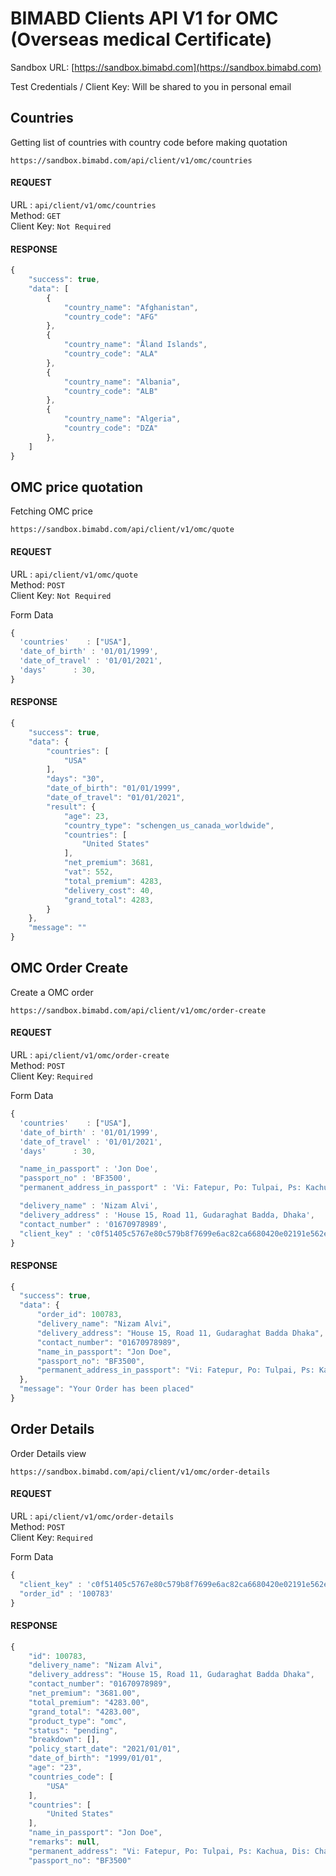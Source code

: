 # BIMABD Clients API V1 for OMC (Overseas medical Certificate)


Sandbox URL: [https://sandbox.bimabd.com](https://sandbox.bimabd.com)

Test Credentials / Client Key: Will be shared to you in personal email


## Countries       

Getting list of countries with country code before making quotation 

~~~
https://sandbox.bimabd.com/api/client/v1/omc/countries
~~~

#### REQUEST       

URL : `api/client/v1/omc/countries`               
Method: `GET`             
Client Key: `Not Required`                   

#### RESPONSE

~~~js
{
    "success": true,
    "data": [
        {
            "country_name": "Afghanistan",
            "country_code": "AFG"
        },
        {
            "country_name": "Åland Islands",
            "country_code": "ALA"
        },
        {
            "country_name": "Albania",
            "country_code": "ALB"
        },
        {
            "country_name": "Algeria",
            "country_code": "DZA"
        },
    ]
}
~~~


## OMC price quotation

Fetching OMC price 

~~~
https://sandbox.bimabd.com/api/client/v1/omc/quote
~~~

#### REQUEST       

URL : `api/client/v1/omc/quote`               
Method: `POST`             
Client Key: `Not Required`                   

Form Data     
~~~js
{
  'countries'    : ["USA"],
  'date_of_birth' : '01/01/1999',
  'date_of_travel' : '01/01/2021',
  'days'      : 30,
}
~~~


#### RESPONSE

~~~js
{
    "success": true,
    "data": {
        "countries": [
            "USA"
        ],
        "days": "30",
        "date_of_birth": "01/01/1999",
        "date_of_travel": "01/01/2021",
        "result": {
            "age": 23,
            "country_type": "schengen_us_canada_worldwide",
            "countries": [
                "United States"
            ],
            "net_premium": 3681,
            "vat": 552,
            "total_premium": 4283,
            "delivery_cost": 40,
            "grand_total": 4283,
        }
    },
    "message": ""
}
~~~


## OMC Order Create

Create a OMC order

~~~
https://sandbox.bimabd.com/api/client/v1/omc/order-create
~~~

#### REQUEST       

URL : `api/client/v1/omc/order-create`               
Method: `POST`             
Client Key: `Required`                   

Form Data     
~~~js
{
  'countries'    : ["USA"],
  'date_of_birth' : '01/01/1999',
  'date_of_travel' : '01/01/2021',
  'days'      : 30,

  "name_in_passport" : 'Jon Doe',
  "passport_no" : 'BF3500',
  "permanent_address_in_passport" : 'Vi: Fatepur, Po: Tulpai, Ps: Kachua, Dis: Chandpur',

  "delivery_name" : 'Nizam Alvi',
  "delivery_address" : 'House 15, Road 11, Gudaraghat Badda, Dhaka',
  "contact_number" : '01670978989',
  "client_key" : 'c0f51405c5767e80c579b8f7699e6ac82ca6680420e02191e562ec9c9e0308b1221865655958f435d7f8a6b863844d953fd42cd262839f3d24176525628caa2e'
}
~~~


#### RESPONSE

~~~js
{
  "success": true,
  "data": {
      "order_id": 100783,
      "delivery_name": "Nizam Alvi",
      "delivery_address": "House 15, Road 11, Gudaraghat Badda Dhaka",
      "contact_number": "01670978989",
      "name_in_passport": "Jon Doe",
      "passport_no": "BF3500",
      "permanent_address_in_passport": "Vi: Fatepur, Po: Tulpai, Ps: Kachua, Dis: Chandpur"
  },
  "message": "Your Order has been placed"
}
~~~

## Order Details 

Order Details view

~~~
https://sandbox.bimabd.com/api/client/v1/omc/order-details
~~~

#### REQUEST       

URL : `api/client/v1/omc/order-details`               
Method: `POST`             
Client Key: `Required`                   

Form Data     
~~~js
{
  "client_key" : 'c0f51405c5767e80c579b8f7699e6ac82ca6680420e02191e562ec9c9e0308b1221865655958f435d7f8a6b863844d953fd42cd262839f3d24176525628caa2e',
  "order_id" : '100783'
}
~~~


#### RESPONSE

~~~js
{
    "id": 100783,
    "delivery_name": "Nizam Alvi",
    "delivery_address": "House 15, Road 11, Gudaraghat Badda Dhaka",
    "contact_number": "01670978989",
    "net_premium": "3681.00",
    "total_premium": "4283.00",
    "grand_total": "4283.00",
    "product_type": "omc",
    "status": "pending",
    "breakdown": [],
    "policy_start_date": "2021/01/01",
    "date_of_birth": "1999/01/01",
    "age": "23",
    "countries_code": [
        "USA"
    ],
    "countries": [
        "United States"
    ],
    "name_in_passport": "Jon Doe",
    "remarks": null,
    "permanent_address": "Vi: Fatepur, Po: Tulpai, Ps: Kachua, Dis: Chandpur",
    "passport_no": "BF3500"
~~~

